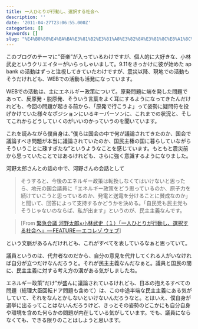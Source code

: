 ```yaml
---
title: 一人ひとりが行動し、選択する社会へ
description: ''
date: '2011-04-27T23:06:55.000Z'
categories: []
keywords: []
slug: "%E4%B8%80%E4%BA%BA%E3%81%B2%E3%81%A8%E3%82%8A%E3%81%8C%E8%A1%8C%E5%8B%95%E3%81%97%E3%80%81%E9%81%B8%E6%8A%9E%E3%81%99%E3%82%8B%E7%A4%BE%E4%BC%9A%E3..."
---
```

このブログのテーマに”音楽”が入っているわけですが、個人的に大好きな、小林武史というクリエイターがいらっしゃいまして。9.11をきっかけに彼が始めた ap bank の活動はずっと注視してきていたわけですが、震災以降、現地での活動もそうだけれども、WEBでの活動も活発になっています。

WEBでの活動は、主にエネルギー政策について。原発問題に端を発した問題であって、反原発・脱原発、そういう言葉をよく耳にするようになってきたんだけれども、今回の問題が起きる前から、「原発で行こうよ」って姿勢に疑問符を投げかけていた様々なポジションにいるキーパーソンに、これまでの状況と、そしてこれからどうしていくのがいいのかっていうのを聞いています。

これを読みながら僕自身は、”僕らは国会の中で何が議論されてきたのか、国会で議論すべき問題が本当に議論されていたのか、国民主権の国に暮らしていながらそういうことに疎すぎたな”というようなことを感じています。もともと震災前から思っていたことではあるけれども、さらに強く意識するようになりました。

河野太郎さんとの話の中で、河野さんの会話として

> そうすると、今後のエネルギー政策は転換しなくてはいけないと思ったら、地元の国会議員に「エネルギー政策をどう思っているのか、原子力を続けていこうと思っているのか、発電と送電を分けることに賛成なのか」と聞いて、回答によって支持するかどうかを決める。「自民党も民主党もそうじゃないのならば、私が出ます」というのが、民主主義なんです。

> \[From [緊急会議 河野太郎×小林武史（１）「一人ひとりが行動し、選択する社会へ」 — FEATURE — エコレゾ ウェブ](http://www.eco-reso.jp/feature/love_checkenergy/20110421_5030.php#005030)\]

という文脈があるんだけれども、これがすべてを表しているなぁと思っていて。

議員というのは、代弁者なのだから、自分の意見を代弁してくれる人がいなければ自分が立つだけなんだろうと。それが民主主義なんだなぁと。議員と国民の間に、民主主義に対する考え方の溝がある気がしましたね。

エネルギー政策”だけ”が盛んに議論されているけれども、日本の抱えるすべての問題（総理大臣回転ドア問題も含めて）は、この中途半端な民主主義にある気がしていて、それをなんとかしないといけないんだろうなと。とはいえ、僕自身が選挙に出るってことはないんだろうけど、きっとその姿勢のどこかにも自分自身や環境を含めた何らかの問題が内在している気がしています。でも、議員にならなくても、できる限りのことはしようと思います。